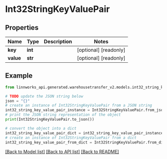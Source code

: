 # Int32StringKeyValuePair


## Properties

Name | Type | Description | Notes
------------ | ------------- | ------------- | -------------
**key** | **int** |  | [optional] [readonly] 
**value** | **str** |  | [optional] [readonly] 

## Example

```python
from linnworks_api.generated.warehousetransfer_v2.models.int32_string_key_value_pair import Int32StringKeyValuePair

# TODO update the JSON string below
json = "{}"
# create an instance of Int32StringKeyValuePair from a JSON string
int32_string_key_value_pair_instance = Int32StringKeyValuePair.from_json(json)
# print the JSON string representation of the object
print(Int32StringKeyValuePair.to_json())

# convert the object into a dict
int32_string_key_value_pair_dict = int32_string_key_value_pair_instance.to_dict()
# create an instance of Int32StringKeyValuePair from a dict
int32_string_key_value_pair_from_dict = Int32StringKeyValuePair.from_dict(int32_string_key_value_pair_dict)
```
[[Back to Model list]](../README.md#documentation-for-models) [[Back to API list]](../README.md#documentation-for-api-endpoints) [[Back to README]](../README.md)


